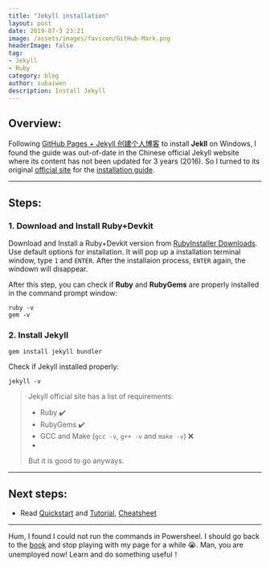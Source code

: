 ```yaml
---
title: "Jekyll installation"
layout: post
date: 2019-07-3 23:21
image: /assets/images/favicon/GitHub-Mark.png
headerImage: false
tag:
- Jekyll
- Ruby
category: blog
author: subaiwen
description: Install Jekyll
---
```


## Overview:

Following [GitHub Pages + Jekyll 创建个人博客](https://www.jianshu.com/p/9535334ffd54) to install **Jekll** on Windows, I found the guide was out-of-date in the Chinese official Jekyll website where its content has not been updated for 3 years (2016). So I turned to its original [official site](https://jekyllrb.com/) for the [installation guide](https://jekyllrb.com/docs/installation/).

---

## Steps:

### 1. Download and Install Ruby+Devkit
Download and Install a Ruby+Devkit version from [RubyInstaller Downloads](https://rubyinstaller.org/downloads/). Use default options for installation.
It will pop up a installation terminal window, type `1` and `ENTER`. After the installaion process, `ENTER` again, the windown will disappear.

After this step, you can check if **Ruby** and **RubyGems** are properly installed in the command prompt window:
```
ruby -v
gem -v
```

### 2. Install **Jekyll**

```
gem install jekyll bundler
```

Check  if Jekyll installed properly: 

```
jekyll -v
```

> Jekyll official site has a list of requirements:  
> * Ruby ✔️
> * RubyGems ✔️
> * GCC and Make (`gcc -v`, `g++ -v` and `make -v`) ❌
> * 
> But it is good to go anyways.

---

## Next steps:
* Read [Quickstart](https://jekyllrb.com/docs/) and [Tutorial](https://jekyllrb.com/docs/step-by-step/01-setup/), [Cheatsheet](https://devhints.io/jekyll)

---

Hum, I found I could not run the commands in Powersheel. I should go back to the [book](https://learnpythonthehardway.org/book/appendixa.html) and stop playing with my page for a while :sob:. Man, you are unemployed now! Learn and do something useful！
